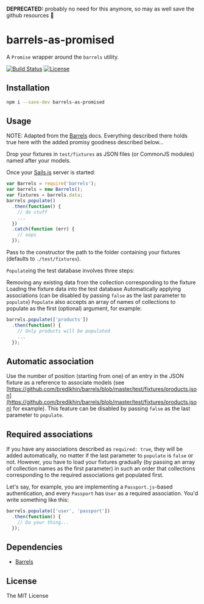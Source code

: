 **DEPRECATED:** probably no need for this anymore, so may as well save the github resources 👻

# barrels-as-promised

A `Promise` wrapper around the `barrels` utility.


[![Build Status](https://travis-ci.org/RobinKnipe/barrels-as-promised.png?branch=master)](https://travis-ci.org/RobinKnipe/barrels-as-promised) [![License](https://img.shields.io/npm/l/barrels-as-promised.svg)](https://github.com/RobinKnipe/barrels-as-promised/blob/master/LICENSE)

## Installation

```bash
npm i --save-dev barrels-as-promised
```

## Usage

NOTE: Adapted from the [Barrels](https://github.com/bredikhin/barrels) docs. Everything described there holds true here with the added promisy goodness described below...

Drop your fixtures in `test/fixtures` as JSON files (or CommonJS modules) named after your models.

Once your [Sails.js](sailsjs.org) server is started:

```javascript
var Barrels = require('barrels');
var barrels = new Barrels();
var fixtures = barrels.data;
barrels.populate()
  .then(function() {
    // do stuff
    ...
  })
  .catch(function (err) {
    // oops
  });
```

Pass to the constructor the path to the folder containing your fixtures (defaults to `./test/fixtures`).

`Populate`ing the test database involves three steps:

Removing any existing data from the collection corresponding to the fixture
Loading the fixture data into the test database
Automatically applying associations (can be disabled by passing `false` as the last parameter to `populate`)
`Populate` also accepts an array of names of collections to populate as the first (optional) argument, for example:

```javascript
barrels.populate(['products'])
  .then(function() {
    // Only products will be populated
    ...
  });
```

## Automatic association

Use the number of position (starting from one) of an entry in the JSON fixture as a reference to associate models (see [https://github.com/bredikhin/barrels/blob/master/test/fixtures/products.json](https://github.com/bredikhin/barrels/blob/master/test/fixtures/products.json) for example). This feature can be disabled by passing `false` as the last parameter to `populate`.

## Required associations

If you have any associations described as `required: true`, they will be added automatically, no matter if the last parameter to `populate` is `false` or not. However, you have to load your fixtures gradually (by passing an array of collection names as the first parameter) in such an order that collections corresponding to the required associations get populated first.

Let's say, for example, you are implementing a `Passport.js`-based authentication, and every `Passport` has `User` as a required association. You'd write something like this:

```javascript
barrels.populate(['user', 'passport'])
  .then(function() {
    // Do your thing...
  });
```


## Dependencies

 - [Barrels](https://github.com/bredikhin/barrels)

## License

The MIT License
